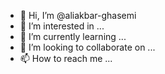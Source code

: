 - 👋 Hi, I’m @aliakbar-ghasemi
- 👀 I’m interested in ...
- 🌱 I’m currently learning ...
- 💞️ I’m looking to collaborate on ...
- 📫 How to reach me ...

<!---
aliakbar-ghasemi/aliakbar-ghasemi is a ✨ special ✨ repository because its `README.md` (this file) appears on your GitHub profile.
You can click the Preview link to take a look at your changes.
--->
